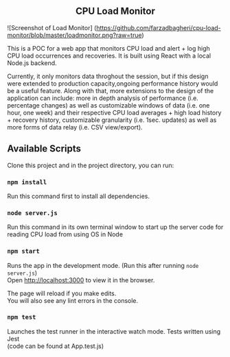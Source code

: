 <h2 align="center">CPU Load Monitor</h2>

![Screenshot of Load Monitor]
(https://github.com/farzadbagheri/cpu-load-monitor/blob/master/loadmonitor.png?raw=true)

This is a POC for a web app that monitors CPU load and alert + log high CPU load occurrences and recoveries. It is built using React with a local Node.js backend. 

Currently, it only monitors data throghout the session, but if this design were extended to production capacity,ongoing performance history would be a useful feature. Along with that, more extensions to the design of the application can include: more in depth analysis of performance (i.e. percentage changes) as well as customizable windows of data (i.e. one hour, one week) and their respective CPU load averages + high load history + recovery history, customizable granularity (i.e. 1sec. updates) as well as more forms of data relay (i.e. CSV view/export).

## Available Scripts

Clone this project and in the project directory, you can run:

### `npm install`

Run this command first to install all dependencies.

### `node server.js`

Run this command in its own terminal window to start up the server code for reading CPU load from using 
OS in Node

### `npm start`

Runs the app in the development mode. (Run this after running `node server.js`)<br />
Open [http://localhost:3000](http://localhost:3000) to view it in the browser.

The page will reload if you make edits.<br />
You will also see any lint errors in the console.

### `npm test`

Launches the test runner in the interactive watch mode. Tests written using Jest<br />
(code can be found at App.test.js)
